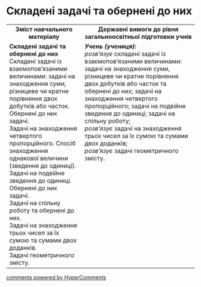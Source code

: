 <div id="hypercomments_widget" class="js-hypercomments-widget invisible"></div>

# Складені задачі та обернені до них
<table>
  <tr>
    <td width="40%" align="center"><b>Зміст навчального матеріалу<b></td>
    <td width="60%" align="center"><b>Державні вимоги до рівня загальноосвітньої підготовки учнів</b></td>
  </tr>
  <tr>
    <td width="40%" style="vertical-align:top !important;"><b>Складені задачі та обернені до них</b><br>
Складені задачі із взаємопов’язаними величинами: задачі на знаходження суми, різницеве чи кратне порівняння двох добутків або часток. Обернені до них задачі.<br>
Задачі на знаходження четвертого пропорційного. Спосіб знаходження однакової величини (зведення до одиниці).<br>  
Задачі на подвійне зведення до одиниці. Обернені до них задачі.<br>
Задачі на спільну роботу та обернені до них.<br>
Задачі на знаходження трьох чисел за їх сумою та сумами двох доданків.<br>
Задачі геометричного змісту.<br></td>
    <td width="60%" style="vertical-align:top !important;"><i><b>Учень (учениця):</b></i><br>
<i>розв’язує</i>  складені задачі із взаємопов’язаними величинами: задачі на знаходження суми, різницеве чи кратне порівняння двох добутків або часток та обернені до них; задачі на знаходження четвертого пропорційного; задачі на подвійне зведення до одиниці; задачі на спільну роботу;<br>
<i>розв’язує</i> задачі на знаходження трьох чисел за їх сумою та сумами двох доданків;<br>
<i>розв’язує</i> задачі геометричного змісту.<br></td>
  </tr>
</table>

<div class="js-hypercomments-container">
    <a href="http://hypercomments.com" class="hc-link" title="comments widget">comments powered by HyperComments</a>
</div>